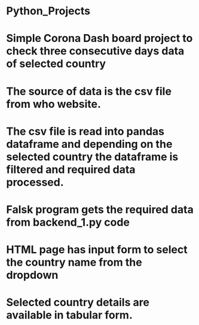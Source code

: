 # Python_Projects

# Simple Corona Dash board project to check three consecutive days data of selected country

# The source of data is the csv file from who website.

# The csv file is read into pandas dataframe and depending on the selected country the dataframe is filtered and required data processed.

# Falsk program gets the required data from backend_1.py code

# HTML page has input form to select the country name from the dropdown

# Selected country details are available in tabular form.
